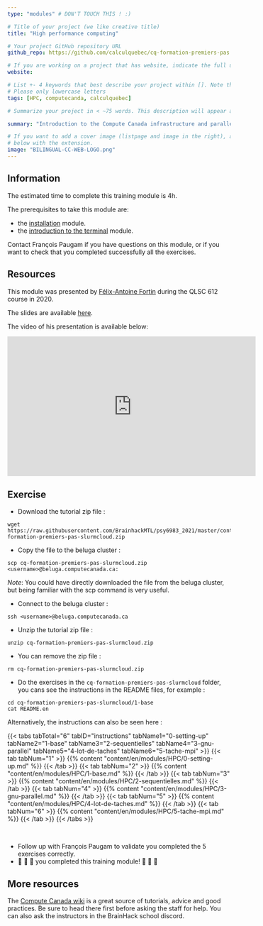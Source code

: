 ```yaml
---
type: "modules" # DON'T TOUCH THIS ! :)

# Title of your project (we like creative title)
title: "High performance computing"

# Your project GitHub repository URL
github_repo: https://github.com/calculquebec/cq-formation-premiers-pas

# If you are working on a project that has website, indicate the full url including "https://" below or leave it empty.
website:

# List +- 4 keywords that best describe your project within []. Note that the project summary also involves a number of key words. Those are listed on top of the [github repository](https://github.com/PSY6983-2021/project_template), click `manage topics`.
# Please only lowercase letters
tags: [HPC, computecanda, calculquebec]

# Summarize your project in < ~75 words. This description will appear at the top of your page and on the list page with other projects..

summary: "Introduction to the Compute Canada infrastructure and parallel computing."

# If you want to add a cover image (listpage and image in the right), add it to your directory and indicate the name
# below with the extension.
image: "BILINGUAL-CC-WEB-LOGO.png"
---
```

<!-- This is an html comment and this won't appear in the rendered page. You are now editing the "content" area, the core of your description. Everything that you can do in markdown is allowed below. We added a couple of comments to guide your through documenting your progress. -->

## Information

The estimated time to complete this training module is 4h.

The prerequisites to take this module are:
 * the [installation](/modules/installation) module.
 * the [introduction to the terminal](/modules/terminal) module.

Contact François Paugam if you have questions on this module, or if you want to check that you completed successfully all the exercises.

## Resources
This module was presented by [Félix-Antoine Fortin](https://github.com/cmd-ntrf) during the QLSC 612 course in 2020.

The slides are available [here](https://docs.google.com/presentation/d/1toGlTfi4zqavPGHZ9NV3Va7MuT-rmXdv3NHAyQGINdk/edit#slide=id.g3461d16a8f_0_8).

The video of his presentation is available below:
<iframe width="560" height="315" src="https://www.youtube.com/embed/J9VCHe1ovBg" title="YouTube video player" frameborder="0" allow="accelerometer; autoplay; clipboard-write; encrypted-media; gyroscope; picture-in-picture" allowfullscreen></iframe>


## Exercise

 * Download the tutorial zip file :
 ```
 wget https://raw.githubusercontent.com/BrainhackMTL/psy6983_2021/master/content/en/modules/HPC/cq-formation-premiers-pas-slurmcloud.zip
 ```
 * Copy the file to the beluga cluster :
 ```
 scp cq-formation-premiers-pas-slurmcloud.zip <username>@beluga.computecanada.ca:
 ```
 *Note*: You could have directly downloaded the file from the beluga cluster, but being familiar with the scp command is very useful.
 * Connect to the beluga cluster :
 ```
 ssh <username>@beluga.computecanada.ca
 ```
 * Unzip the tutorial zip file :
 ```
 unzip cq-formation-premiers-pas-slurmcloud.zip
 ```
 * You can remove the zip file :
 ```
 rm cq-formation-premiers-pas-slurmcloud.zip
 ```
 * Do the exercises in the `cq-formation-premiers-pas-slurmcloud` folder, you cans see the instructions in the README files, for example :
 ```
 cd cq-formation-premiers-pas-slurmcloud/1-base
 cat README.en
 ```
 Alternatively, the instructions can also be seen here :

 {{< tabs tabTotal="6" tabID="instructions" tabName1="0-setting-up" tabName2="1-base" tabName3="2-sequentielles" tabName4="3-gnu-parallel" tabName5="4-lot-de-taches" tabName6="5-tache-mpi" >}}
 {{< tab tabNum="1" >}} {{% content "content/en/modules/HPC/0-setting-up.md" %}} {{< /tab >}}
 {{< tab tabNum="2" >}} {{% content "content/en/modules/HPC/1-base.md" %}} {{< /tab >}}
 {{< tab tabNum="3" >}} {{% content "content/en/modules/HPC/2-sequentielles.md" %}} {{< /tab >}}
 {{< tab tabNum="4" >}} {{% content "content/en/modules/HPC/3-gnu-parallel.md" %}} {{< /tab >}}
 {{< tab tabNum="5" >}} {{% content "content/en/modules/HPC/4-lot-de-taches.md" %}} {{< /tab >}}
 {{< tab tabNum="6" >}} {{% content "content/en/modules/HPC/5-tache-mpi.md" %}} {{< /tab >}}
 {{< /tabs >}}


 <br>

 * Follow up with François Paugam to validate you completed the 5 exercises correctly.
 * :tada: :tada: :tada: you completed this training module! :tada: :tada: :tada:

## More resources

The [Compute Canada wiki](https://docs.computecanada.ca/wiki/Compute_Canada_Documentation) is a great source of tutorials, advice and good practices. Be sure to head there first before asking the staff for help. You can also ask the instructors in the BrainHack school discord.
